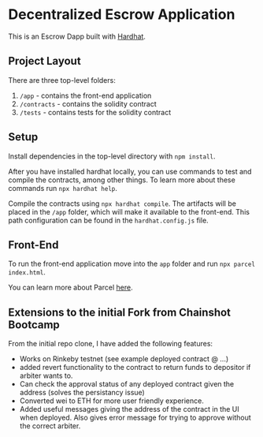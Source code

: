 # Decentralized Escrow Application

This is an Escrow Dapp built with [Hardhat](https://hardhat.org/).

## Project Layout

There are three top-level folders:

1. `/app` - contains the front-end application
2. `/contracts` - contains the solidity contract
3. `/tests` - contains tests for the solidity contract

## Setup

Install dependencies in the top-level directory with `npm install`.

After you have installed hardhat locally, you can use commands to test and compile the contracts, among other things. To learn more about these commands run `npx hardhat help`.

Compile the contracts using `npx hardhat compile`. The artifacts will be placed in the `/app` folder, which will make it available to the front-end. This path configuration can be found in the `hardhat.config.js` file.

## Front-End

To run the front-end application move into the `app` folder and run `npx parcel index.html`.

You can learn more about Parcel [here](https://parceljs.org/).

## Extensions to the initial Fork from Chainshot Bootcamp

From the initial repo clone, I have added the following features:

- Works on Rinkeby testnet (see example deployed contract @ ...)
- added revert functionality to the contract to return funds to depositor if arbiter wants to.
- Can check the approval status of any deployed contract given the address (solves the persistancy issue)
- Converted wei to ETH for more user friendly experience.
- Added useful messages giving the address of the contract in the UI when deployed. Also gives error message for trying to approve without the correct arbiter.
